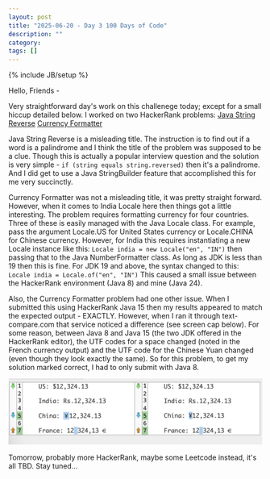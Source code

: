```yaml
---
layout: post
title: "2025-06-20 - Day 3 100 Days of Code"
description: ""
category: 
tags: []
---
```

{% include JB/setup %}

Hello, Friends -

Very straightforward day's work on this challenege today; except for a small hiccup detailed below. I worked on two HackerRank problems:
[Java String Reverse](https://www.hackerrank.com/challenges/java-string-reverse/problem?isFullScreen=true)
[Currency Formatter](https://www.hackerrank.com/challenges/java-currency-formatter/problem)

Java String Reverse is a misleading title. The instruction is to find out if a word is a palindrome and I think the title of the problem was supposed to be a clue. Though this is actually a popular interview question and the solution is very simple - `if (string equals string.reversed)` then it's a palindrome. And I did get to use a Java StringBuilder feature that accomplished this for me very succinctly.

Currency Formatter was not a misleading title, it was pretty straight forward. However, when it comes to India Locale here then things got a little interesting. The problem requires formatting currency for four countries. Three of these is easily managed with the Java Locale class. For example, pass the argument Locale.US for United States currency or Locale.CHINA for Chinese currency. However, for India this requires instantiating a new Locale instance like this:  `Locale india = new Locale("en", "IN")`  then passing that to the Java NumberFormatter class. As long as JDK is less than 19 then this is fine. For JDK 19 and above, the syntax changed to this:  `Locale india = Locale.of("en", "IN")`  This caused a small issue between the HackerRank environment (Java 8) and mine (Java 24).

Also, the Currency Formatter problem had one other issue. When I submitted this using HackerRank Java 15 then my results appeared to match the expected output - EXACTLY. However, when I ran it through text-compare.com that service noticed a difference (see screen cap below). For some reason, between Java 8 and Java 15 (the two JDK offered in the HackerRank editor), the UTF codes for a space changed (noted in the French currency output) and the UTF code for the Chinese Yuan changed (even though they look exactly the same). So for this problem, to get my solution marked correct, I had to only submit with Java 8.

![currency discrepancy](../assets/currency.png)

Tomorrow, probably more HackerRank, maybe some Leetcode instead, it's all TBD. Stay tuned...